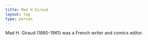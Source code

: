 ```yaml
---
title: Mad H Giraud
layout: tag
type: person
---
```

Mad H. Giraud (1880-1961) was a French writer and comics editor.
